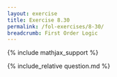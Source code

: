 ```yaml
---
layout: exercise
title: Exercise 8.30
permalink: /fol-exercises/8-30/
breadcrumb: First Order Logic
---
```


{% include mathjax_support %}

<div><i class="arrow-up loader" data-chapter="fol-exercises" data-exercise="ex_30" data-rating="0"></i></div>
{% include_relative question.md %}
